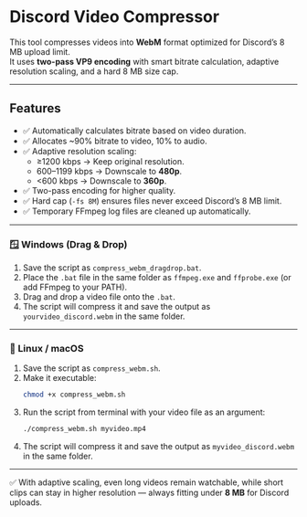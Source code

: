 # Discord Video Compressor

This tool compresses videos into **WebM** format optimized for Discord’s 8 MB upload limit.  
It uses **two-pass VP9 encoding** with smart bitrate calculation, adaptive resolution scaling, and a hard 8 MB size cap.

---

## Features
- ✅ Automatically calculates bitrate based on video duration.  
- ✅ Allocates ~90% bitrate to video, 10% to audio.  
- ✅ Adaptive resolution scaling:
  - ≥1200 kbps → Keep original resolution.  
  - 600–1199 kbps → Downscale to **480p**.  
  - <600 kbps → Downscale to **360p**.  
- ✅ Two-pass encoding for higher quality.  
- ✅ Hard cap (`-fs 8M`) ensures files never exceed Discord’s 8 MB limit.  
- ✅ Temporary FFmpeg log files are cleaned up automatically.  

---

### 🪟 Windows (Drag & Drop)

1. Save the script as `compress_webm_dragdrop.bat`.  
2. Place the `.bat` file in the same folder as `ffmpeg.exe` and `ffprobe.exe` (or add FFmpeg to your PATH).  
3. Drag and drop a video file onto the `.bat`.  
4. The script will compress it and save the output as `yourvideo_discord.webm` in the same folder.  

---

### 🐧 Linux / macOS

1. Save the script as `compress_webm.sh`.  
2. Make it executable:  
   ```bash
   chmod +x compress_webm.sh
   ```  
3. Run the script from terminal with your video file as an argument:  
   ```bash
   ./compress_webm.sh myvideo.mp4
   ```  
4. The script will compress it and save the output as `myvideo_discord.webm` in the same folder.  

---

✅ With adaptive scaling, even long videos remain watchable, while short clips can stay in higher resolution — always fitting under **8 MB** for Discord uploads.

